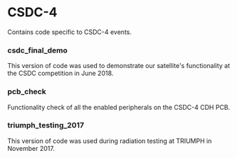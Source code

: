 # CSDC-4
Contains code specific to CSDC-4 events.

### csdc_final_demo

This version of code was used to demonstrate our satellite's functionality at the CSDC competition in June 2018.

### pcb_check

Functionality check of all the enabled peripherals on the CSDC-4 CDH PCB.

### triumph_testing_2017

This version of code was used during radiation testing at TRIUMPH in November 2017.
